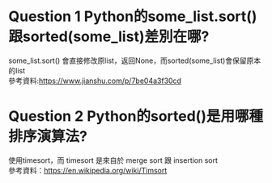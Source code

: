 # Question 1 Python的some_list.sort()跟sorted(some_list)差別在哪?
some_list.sort() 會直接修改原list，返回None，而sorted(some_list)會保留原本的list  
參考資料:https://www.jianshu.com/p/7be04a3f30cd   

# Question 2 Python的sorted()是用哪種排序演算法?
使用timesort，而 timesort 是來自於 merge sort 跟 insertion sort  
參考資料：https://en.wikipedia.org/wiki/Timsort  